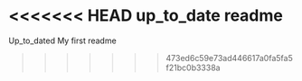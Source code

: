 <<<<<<< HEAD
up_to_date readme
=======
Up_to_dated My first readme
>>>>>>> 473ed6c59e73ad446617a0fa5fa5f21bc0b3338a
